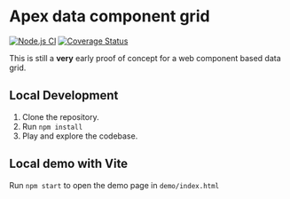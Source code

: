 # Apex data component grid

[![Node.js CI](https://github.com/apexcharts/apexgrid/actions/workflows/node.js.yml/badge.svg)](https://github.com/apexcharts/apexgrid/actions/workflows/node.js.yml)
[![Coverage Status](https://coveralls.io/repos/github/apexcharts/apexgrid/badge.svg?branch=master)](https://coveralls.io/github/apexcharts/apexgrid?branch=master)

This is still a **very** early proof of concept for a web component based data grid.

## Local Development

1. Clone the repository.
2. Run `npm install`
3. Play and explore the codebase.

## Local demo with Vite

Run `npm start` to open the demo page in `demo/index.html`
